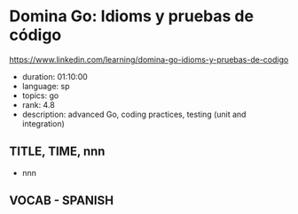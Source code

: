 # Domina Go: Idioms y pruebas de código

https://www.linkedin.com/learning/domina-go-idioms-y-pruebas-de-codigo

- duration: 01:10:00
- language: sp
- topics: go
- rank: 4.8
- description: advanced Go, coding practices, testing (unit and integration)

## TITLE, TIME, nnn

- nnn

## VOCAB - SPANISH

```
```

